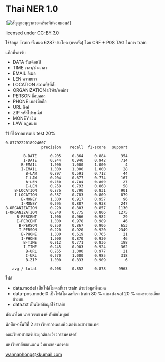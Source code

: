 # Thai NER 1.0

[![สัญญาอนุญาตของครีเอทีฟคอมมอนส์](https://i.creativecommons.org/l/by/3.0/th/88x31.png)]

licensed under [CC-BY 3.0](http://creativecommons.org/licenses/by/3.0/)

ใช้ข้อมูล Train ทั้งหมด 6287 ประโยค (บรรทัด) โดย CRF + POS TAG ในการ train

แท็กที่รองรับ

- DATA วันเดือนปี
- TIME เวลา/ช่วงเวลา
- EMAIL อีเมล
- LEN ความยาว
- LOCATION สถานที่/ที่ตั้ง
- ORGANIZATION บริษัท/องค์กร
- PERSON ชื่อบุคคล
- PHONE เบอร์มือถือ
- URL ลิงค์
- ZIP รหัสไปรษณีย์
- MONEY เงิน
- LAW กฎหมาย



f1 ที่ได้จากการแบ่ง test 20%

```
0.8779222018924607
                precision    recall  f1-score   support

        B-DATE      0.905     0.864     0.884       354
        I-DATE      0.944     0.940     0.942       714
       B-EMAIL      1.000     1.000     1.000         4
       I-EMAIL      1.000     1.000     1.000        28
         B-LAW      0.897     0.591     0.712        44
         I-LAW      0.904     0.677     0.774       167
         B-LEN      0.950     0.704     0.809        27
         I-LEN      0.958     0.793     0.868        58
    B-LOCATION      0.876     0.790     0.831       901
    I-LOCATION      0.837     0.783     0.809       879
       B-MONEY      1.000     0.917     0.957        96
       I-MONEY      0.995     0.887     0.938       247
B-ORGANIZATION      0.920     0.803     0.857      1130
I-ORGANIZATION      0.840     0.775     0.806      1275
     B-PERCENT      1.000     0.966     0.982        29
     I-PERCENT      1.000     0.978     0.989        46
      B-PERSON      0.950     0.867     0.906       653
      I-PERSON      0.920     0.920     0.920      2349
       B-PHONE      1.000     0.619     0.765        21
       I-PHONE      1.000     0.870     0.930        46
        B-TIME      0.912     0.771     0.836       188
        I-TIME      0.945     0.903     0.924       362
         B-URL      0.955     1.000     0.977        21
         I-URL      0.970     1.000     0.985       318
         B-ZIP      1.000     0.833     0.909         6

   avg / total      0.908     0.852     0.878      9963
```

ไฟล์

- data.model เป็นไฟล์โมเดลที่เรา train ด้วยข้อมูลทั้งหมด
- data-pos.model0 เป็นไฟล์โมเดลที่เรา train 80 % และแบ่ง val 20 % ตามรายละเอียดข้างบน
- data.txt เป็นไฟล์ข้อมูลใช้ train



พัฒนาโดย นาย วรรณพงษ์  ภัททิยไพบูลย์

นักศึกษาชั้นปีที่ 2 สาขาวิทยาการคอมพิวเตอร์และสารสนเทศ

คณะวิทยาศาสตร์ประยุกต์และวิศวกรรมศาสตร์

มหาวิทยาลัยขอนแก่น วิทยาเขตหนองคาย

<wannaphong@kkumail.com>
